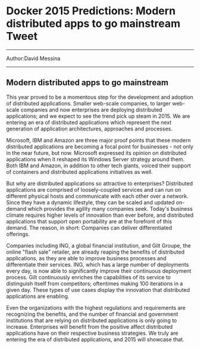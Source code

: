 # Docker 2015 Predictions: Modern distributed apps to go mainstream Tweet

---

Author:David Messina

---

## Modern distributed apps to go mainstream

This year proved to be a momentous step for the development and adoption of distributed applications. Smaller web-scale companies, to larger web-scale companies and now enterprises are deploying distributed applications; and we expect to see the trend pick up steam in 2015. We are entering an era of distributed applications which represent the next generation of application architectures, approaches and processes.

Microsoft, IBM and Amazon are three major proof points that these modern distributed applications are becoming a focal point for businesses - not only in the near future, but now. Microsoft expressed its opinion on distributed applications when it reshaped its Windows Server strategy around them. Both IBM and Amazon, in addition to other tech giants, voiced their support of containers and distributed applications initiatives as well.

But why are distributed applications so attractive to enterprises? Distributed applications are comprised of loosely-coupled services and can run on different physical hosts and communicate with each other over a network. Since they have a dynamic lifestyle, they can be scaled and updated on-demand which provides the agility many companies seek. Today's business climate requires higher levels of innovation than ever before, and distributed applications that support open portability are at the forefront of this demand. The reason, in short: Companies can deliver differentiated offerings.

Companies including ING, a global financial institution, and Gilt Groupe, the online "flash sale" retailer, are already reaping the benefits of distributed applications, as they are able to improve business processes and differentiate their services. ING, which has a large number of deployments every day, is now able to significantly improve their continuous deployment process. Gilt continuously enriches the capabilities of its service to distinguish itself from competitors; oftentimes making 100 iterations in a given day. These types of use cases display the innovation that distributed applications are enabling.

Even the organizations with the highest regulations and requirements are recognizing the benefits, and the number of financial and government institutions that are relying on distributed applications is only going to increase.
Enterprises will benefit from the positive affect distributed applications have on their respective business strategies. We truly are entering the era of distributed applications, and 2015 will showcase that. 
